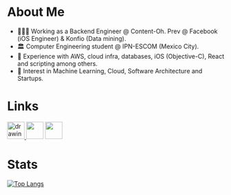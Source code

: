 # About Me

- 👨🏽‍💻 Working as a Backend Engineer @ Content-Oh. Prev @ Facebook (iOS Engineer) & Konfio (Data mining).
- 🏛 Computer Engineering student @ IPN-ESCOM (Mexico City).
- 🧠 Experience with AWS, cloud infra, databases, iOS (Objective-C), React and scripting among others.
- 🤔 Interest in Machine Learning, Cloud, Software Architecture and Startups. 

# Links
[<img src="https://user-images.githubusercontent.com/55115748/204431380-dcbb1371-1f79-42b4-ad9a-60d3beb7b60c.png" alt="drawing" width="40px"/>
](https://www.linkedin.com/in/hecarrilloe/)
[<img src="https://user-images.githubusercontent.com/55115748/204432672-9bdfe107-43bd-4028-93ed-2da0290256ea.png" width="40px"/>](https://hecarrillo.github.io/Portfolio/)
[<img src="https://user-images.githubusercontent.com/55115748/204432614-07fc7316-414a-4515-ae2b-be5d7acada43.png" width="40px"/>](https://drive.google.com/drive/u/0/folders/1Txbp2UUpUGpFO-wO4C15e0tS2B-9OQ1i)

# Stats
[![Top Langs](https://github-readme-stats.vercel.app/api/top-langs/?username=hecarrillo&layout=compact&langs_count=8)](https://github.com/anuraghazra/github-readme-stats)

